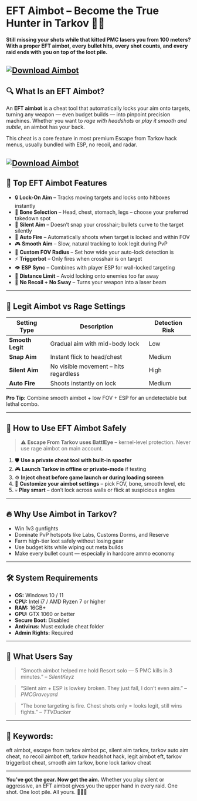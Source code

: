 # EFT Aimbot – Become the True Hunter in Tarkov 🎯💀

**Still missing your shots while that kitted PMC lasers you from 100 meters? With a proper EFT aimbot, every bullet hits, every shot counts, and every raid ends with you on top of the loot pile.**

[![Download Aimbot](https://img.shields.io/badge/Download-Aimbot-blueviolet)](https://wecheaters.github.io/cheats/escape-from-tarkov/)
---

## 🔍 What Is an EFT Aimbot?

An **EFT aimbot** is a cheat tool that automatically locks your aim onto targets, turning any weapon — even budget builds — into pinpoint precision machines. Whether you want to *rage with headshots* or *play it smooth and subtle*, an aimbot has your back.

This cheat is a core feature in most premium Escape from Tarkov hack menus, usually bundled with ESP, no recoil, and radar.

[![Download Aimbot](https://repository-images.githubusercontent.com/723191315/c1083bbe-43c6-4af8-a72d-a757dda92402)](https://wecheaters.github.io/cheats/escape-from-tarkov/)
---

## 🎯 Top EFT Aimbot Features

* 🔒 **Lock-On Aim** – Tracks moving targets and locks onto hitboxes instantly
* 🧠 **Bone Selection** – Head, chest, stomach, legs – choose your preferred takedown spot
* 🧍 **Silent Aim** – Doesn’t snap your crosshair; bullets curve to the target silently
* 🔫 **Auto Fire** – Automatically shoots when target is locked and within FOV
* 🎮 **Smooth Aim** – Slow, natural tracking to look legit during PvP
* 🎯 **Custom FOV Radius** – Set how wide your auto-lock detection is
* ⚡ **Triggerbot** – Only fires when crosshair is on target
* 👁️ **ESP Sync** – Combines with player ESP for wall-locked targeting
* 📏 **Distance Limit** – Avoid locking onto enemies too far away
* 🔄 **No Recoil + No Sway** – Turns your weapon into a laser beam

---

## 🧠 Legit Aimbot vs Rage Settings

| Setting Type     | Description                           | Detection Risk |
| ---------------- | ------------------------------------- | -------------- |
| **Smooth Legit** | Gradual aim with mid-body lock        | Low            |
| **Snap Aim**     | Instant flick to head/chest           | Medium         |
| **Silent Aim**   | No visible movement – hits regardless | High           |
| **Auto Fire**    | Shoots instantly on lock              | Medium         |

**Pro Tip:** Combine smooth aimbot + low FOV + ESP for an undetectable but lethal combo.

---

## 🔧 How to Use EFT Aimbot Safely

> ⚠️ **Escape From Tarkov uses BattlEye** – kernel-level protection. Never use rage aimbot on main account.

1. 🛡️ **Use a private cheat tool with built-in spoofer**
2. 🎮 **Launch Tarkov in offline or private-mode** if testing
3. ⚙️ **Inject cheat before game launch or during loading screen**
4. 🔫 **Customize your aimbot settings** – pick FOV, bone, smooth level, etc
5. 💀 **Play smart** – don’t lock across walls or flick at suspicious angles

---

## 🔥 Why Use Aimbot in Tarkov?

* Win 1v3 gunfights
* Dominate PvP hotspots like Labs, Customs Dorms, and Reserve
* Farm high-tier loot safely without losing gear
* Use budget kits while wiping out meta builds
* Make every bullet count — especially in hardcore ammo economy

---

## 🛠️ System Requirements

* **OS:** Windows 10 / 11
* **CPU:** Intel i7 / AMD Ryzen 7 or higher
* **RAM:** 16GB+
* **GPU:** GTX 1060 or better
* **Secure Boot:** Disabled
* **Antivirus:** Must exclude cheat folder
* **Admin Rights:** Required

---

## 💬 What Users Say

> “Smooth aimbot helped me hold Resort solo — 5 PMC kills in 3 minutes.” – *SilentKeyz*

> “Silent aim + ESP is lowkey broken. They just fall, I don’t even aim.” – *PMCGraveyard*

> “The bone targeting is fire. Chest shots only = looks legit, still wins fights.” – *TTVDucker*

---

## 🔎 Keywords:

eft aimbot, escape from tarkov aimbot pc, silent aim tarkov, tarkov auto aim cheat, no recoil aimbot eft, tarkov headshot hack, legit aimbot eft, tarkov triggerbot cheat, smooth aim tarkov, bone lock tarkov cheat

---

**You’ve got the gear. Now get the aim.** Whether you play silent or aggressive, an EFT aimbot gives you the upper hand in every raid. One shot. One loot pile. All yours. 🔫💼🎯

